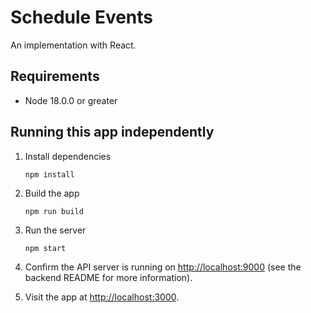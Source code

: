 # Schedule Events

An implementation with React.

## Requirements

- Node 18.0.0 or greater

## Running this app independently

1. Install dependencies

    ```
    npm install
    ```

3. Build the app

    ```
    npm run build
    ```
4. Run the server

    ```
    npm start
    ```
5. Confirm the API server is running on [http://localhost:9000](http://localhost:9000) (see the backend README for more information).

6. Visit the app at [http://localhost:3000](http://localhost:3000).
